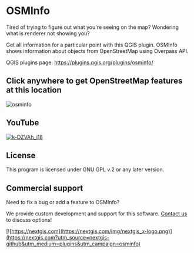 # OSMInfo

Tired of trying to figure out what you're seeing on the map?
Wondering what is renderer not showing you?

Get all information for a particular point with this QGIS plugin. OSMInfo shows information about objects from OpenStreetMap using Overpass API.

QGIS plugins page: https://plugins.qgis.org/plugins/osminfo/

## Click anywhere to get OpenStreetMap features at this location

![osminfo](https://github.com/nextgis/qgis_osminfo/assets/101568545/6efc3c8f-6c90-43d1-b621-b3f6f8ae9575)

## YouTube

[![k-DZVAh_i18](https://github.com/nextgis/qgis_osminfo/assets/101568545/990640a5-11e7-42f5-838a-fc6f679d7475)](https://youtu.be/k-DZVAh_i18)

## License

This program is licensed under GNU GPL v.2 or any later version.

## Commercial support

Need to fix a bug or add a feature to OSMInfo? 

We provide custom development and support for this software. [Contact us](https://nextgis.com/contact/?utm_source=nextgis-github&utm_medium=plugins&utm_campaign=osminfo) to discuss options!


[![https://nextgis.com](https://nextgis.com/img/nextgis_x-logo.png)](https://nextgis.com?utm_source=nextgis-github&utm_medium=plugins&utm_campaign=osminfo)
